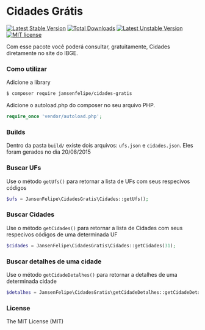 # Cidades Grátis
[![Latest Stable Version](https://poser.pugx.org/jansenfelipe/cidades-gratis/v/stable.svg)](https://packagist.org/packages/jansenfelipe/cidades-gratis) 
[![Total Downloads](https://poser.pugx.org/jansenfelipe/cidades-gratis/downloads.svg)](https://packagist.org/packages/jansenfelipe/cidades-gratis) 
[![Latest Unstable Version](https://poser.pugx.org/jansenfelipe/cidades-gratis/v/unstable.svg)](https://packagist.org/packages/jansenfelipe/cidades-gratis)
[![MIT license](https://img.shields.io/dub/l/vibe-d.svg)](http://opensource.org/licenses/MIT)

Com esse pacote você poderá consultar, gratuitamente, Cidades diretamente no site do IBGE.

### Como utilizar

Adicione a library

```sh
$ composer require jansenfelipe/cidades-gratis
```

Adicione o autoload.php do composer no seu arquivo PHP.

```php
require_once 'vendor/autoload.php';  
```

### Builds

Dentro da pasta `build/` existe dois arquivos: `ufs.json` e `cidades.json`. Eles foram gerados no dia 20/08/2015

### Buscar UFs

Use o método `getUfs()` para retornar a lista de UFs com seus respecivos códigos

```php
$ufs = JansenFelipe\CidadesGratis\Cidades::getUfs();
```

### Buscar Cidades

Use o método `getCidades()` para retornar a lista de Cidades com seus respecivos códigos de uma determinada UF

```php
$cidades = JansenFelipe\CidadesGratis\Cidades::getCidades(31);
```

### Buscar detalhes de uma cidade

Use o método `getCidadeDetalhes()` para retornar a detalhes de uma determinada cidade

```php
$detalhes = JansenFelipe\CidadesGratis\getCidadeDetalhes::getCidadeDetalhes(310620);
```

### License

The MIT License (MIT)
